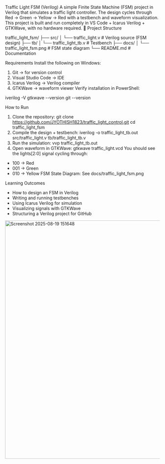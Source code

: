  Traffic Light FSM (Verilog)
A simple Finite State Machine (FSM) project in Verilog that simulates a traffic light controller. The design cycles through Red → Green → Yellow → Red with a testbench and waveform visualization. This project is built and run completely in VS Code + Icarus Verilog + GTKWave, with no hardware required.
📂 Project Structure

traffic_light_fsm/
├── src/
│   └── traffic_light.v       # Verilog source (FSM design)
├── tb/
│   └── traffic_light_tb.v    # Testbench
├── docs/
│   └── traffic_light_fsm.png # FSM state diagram
└── README.md                 # Documentation

 Requirements
Install the following on Windows:
1. Git → for version control
2. Visual Studio Code → IDE
3. Icarus Verilog → Verilog compiler
4. GTKWave → waveform viewer
Verify installation in PowerShell:

iverilog -V
gtkwave --version
git --version

 How to Run
1. Clone the repository:
git clone https://github.com/JYOTHISH1823/traffic_light_control.git
cd traffic_light_fsm
2. Compile the design + testbench:
iverilog -o traffic_light_tb.out src/traffic_light.v tb/traffic_light_tb.v
3. Run the simulation:
vvp traffic_light_tb.out
4. Open waveform in GTKWave:
gtkwave traffic_light.vcd
You should see the lights[2:0] signal cycling through:
- 100 → Red
- 001 → Green
- 010 → Yellow
FSM State Diagram: See docs/traffic_light_fsm.png

Learning Outcomes
- How to design an FSM in Verilog
- Writing and running testbenches
- Using Icarus Verilog for simulation
- Visualizing signals with GTKWave
- Structuring a Verilog project for GitHub
<img width="1575" height="773" alt="Screenshot 2025-08-19 151648" src="https://github.com/user-attachments/assets/97d4c071-d033-4753-bfc3-12272e42a44b" />
